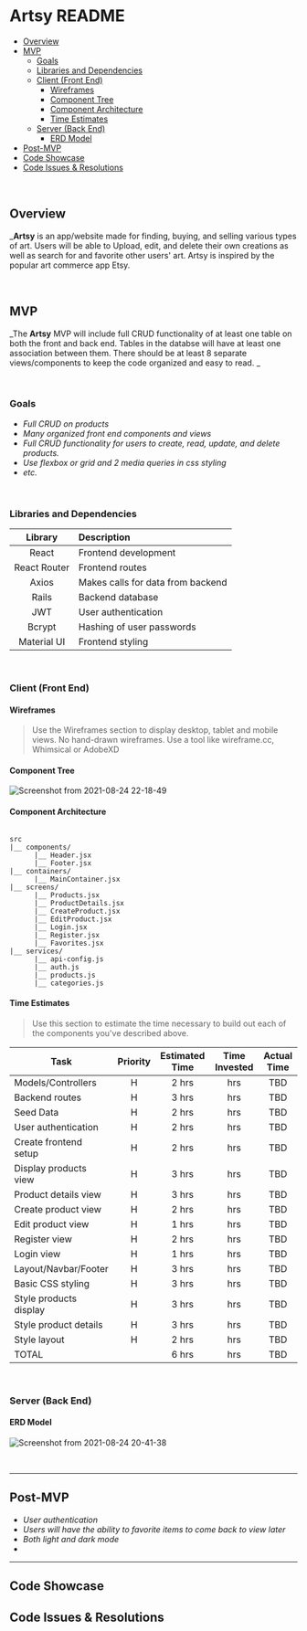 # Artsy README 

- [Overview](#overview)
- [MVP](#mvp)
  - [Goals](#goals)
  - [Libraries and Dependencies](#libraries-and-dependencies)
  - [Client (Front End)](#client-front-end)
    - [Wireframes](#wireframes)
    - [Component Tree](#component-tree)
    - [Component Architecture](#component-architecture)
    - [Time Estimates](#time-estimates)
  - [Server (Back End)](#server-back-end)
    - [ERD Model](#erd-model)
- [Post-MVP](#post-mvp)
- [Code Showcase](#code-showcase)
- [Code Issues & Resolutions](#code-issues--resolutions)

<br>

## Overview

_**Artsy** is an app/website made for finding, buying, and selling various types of art. Users will be able to Upload, edit, and delete their own creations as well as search for and favorite other users' art. Artsy is inspired by the popular art commerce app Etsy.


<br>

## MVP

_The **Artsy** MVP will include full CRUD functionality of at least one table on both the front and back end. Tables in the databse will have at least one association between them. There should be at least 8 separate views/components to keep the code organized and easy to read.  _

<br>

### Goals

- _Full CRUD on products_
- _Many organized front end components and views_
- _Full CRUD functionality for users to create, read, update, and delete products._
- _Use flexbox or grid and 2 media queries in css styling_
- _etc._

<br>

### Libraries and Dependencies

|     Library      | Description                                |
| :--------------: | :----------------------------------------- |
|      React       | Frontend development |
|   React Router   | Frontend routes |
| Axios | Makes calls for data from backend |
|     Rails     | Backend database |
|  JWT  | User authentication |
|  Bcrypt  | Hashing of user passwords |
|  Material UI  | Frontend styling |

<br>

### Client (Front End)

#### Wireframes

> Use the Wireframes section to display desktop, tablet and mobile views. No hand-drawn wireframes. Use a tool like wireframe.cc, Whimsical or AdobeXD



#### Component Tree

![Screenshot from 2021-08-24 22-18-49](https://user-images.githubusercontent.com/85084394/130720859-db718abd-bb4e-4abd-9663-c554d91a5989.png)


#### Component Architecture

``` structure

src
|__ components/
      |__ Header.jsx
      |__ Footer.jsx
|__ containers/
      |__ MainContainer.jsx
|__ screens/
      |__ Products.jsx
      |__ ProductDetails.jsx
      |__ CreateProduct.jsx
      |__ EditProduct.jsx
      |__ Login.jsx
      |__ Register.jsx
      |__ Favorites.jsx
|__ services/
      |__ api-config.js
      |__ auth.js
      |__ products.js
      |__ categories.js

```

#### Time Estimates

> Use this section to estimate the time necessary to build out each of the components you've described above.

| Task                | Priority | Estimated Time | Time Invested | Actual Time |
| ------------------- | :------: | :------------: | :-----------: | :---------: |
| Models/Controllers    |    H     |     2 hrs      |      hrs     |    TBD    |
| Backend routes    |    H     |     3 hrs      |      hrs     |    TBD    |
| Seed Data    |    H     |     2 hrs      |      hrs     |    TBD    |
| User authentication    |    H     |     2 hrs      |      hrs     |    TBD    |
| Create frontend setup    |    H     |     2 hrs      |      hrs     |    TBD    |
| Display products view    |    H     |     3 hrs      |      hrs     |    TBD    |
| Product details view    |    H     |     3 hrs      |      hrs     |    TBD    |
| Create product view    |    H     |     2 hrs      |      hrs     |    TBD    |
| Edit product view    |    H     |     1 hrs      |      hrs     |    TBD    |
| Register view    |    H     |     2 hrs      |      hrs     |    TBD    |
| Login view |    H     |     1 hrs      |      hrs     |     TBD     |
| Layout/Navbar/Footer    |    H     |     3 hrs      |      hrs     |    TBD    |
| Basic CSS styling    |    H     |     3 hrs      |      hrs     |    TBD    |
| Style products display    |    H     |     3 hrs      |      hrs     |    TBD    |
| Style product details    |    H     |     3 hrs      |      hrs     |    TBD    |
| Style layout    |    H     |     2 hrs      |      hrs     |    TBD    |
| TOTAL               |          |     6 hrs      |      hrs     |     TBD     |


<br>

### Server (Back End)

#### ERD Model

![Screenshot from 2021-08-24 20-41-38](https://user-images.githubusercontent.com/85084394/130712529-021386f6-d90b-4af6-9292-697abc61f753.png)

<br>

***

## Post-MVP

- _User authentication_
- _Users will have the ability to favorite items to come back to view later_
- _Both light and dark mode_
- 
***

## Code Showcase



## Code Issues & Resolutions

